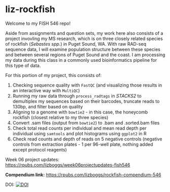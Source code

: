 # liz-rockfish

Welcome to my FISH 546 repo!

Aside from assignments and question sets, my work here also consists of a project invovling my MS research, which is on three closely related species of rockfish (*Sebastes spp.*) in Puget Sound, WA.
With raw RAD-seq sequence data, I will examine population structure between these species and between several regions of Puget Sound and the coast. I am processing my data during this class in a commonly used bioinformatics pipeline for this type of data.

For this portion of my project, this consists of:
  1. Checking sequence quality with `FastQC` (and visualizing those results in an interactive way with `MultiQC`)
  2. Running my raw data through `process_radtags` in *STACKS2* to demultiplex my sequences based on their barcodes, truncate reads to 130bp, and filter based on quality
  3. Aligning to a genome with `bowtie2` - in this case, the honeycomb rockfish (closest relative to my three species)
  4. Convert .sam files (output from `bowtie2`) to .bam and .sorted.bam files
  5. Check total read counts per individual and mean read depth per individual using `samtools` and plot histograms using `ggplot2` in R
  7. Check read counts and depth of reads on 5 negative controls (negative controls from extraction plates - 1 per 96-well plate, nothing added except protocol reagents)

Week 06 project updates: https://rpubs.com/lizboggs/week06projectupdates-fish546

**Compendium link:** https://rpubs.com/lizboggs/rockfish-compendium-546 

DOI: [![DOI](https://zenodo.org/badge/958870260.svg)](https://doi.org/10.5281/zenodo.15588397)
